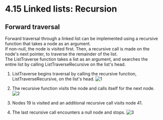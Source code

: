 # 4.15 Linked lists: Recursion

## Forward traversal
Forward traversal through a linked list can be implemented using a recursive function that takes a node as an argument.   
If non-null, the node is visited first. Then, a recursive call is made on the node's next pointer, to traverse the remainder of the list.   
The ListTraverse function takes a list as an argument, and searches the entire list by calling ListTraverseRecursive on the list's head.   

1. ListTraverse begins traversal by calling the recursive function, ListTraverseRecursive, on the list's head.
![1](https://github.com/ijaejun1025/CIS223-Algorithms/assets/154036705/de84c477-b361-41d0-bb73-c72ee60fd3eb)

2. The recursive function visits the node and calls itself for the next node.
![2](https://github.com/ijaejun1025/CIS223-Algorithms/assets/154036705/674044d4-3462-4831-9a88-0a0293260231)

3. Nodes 19 is visited and an additional recursive call visits node 41.
4. The last recursive call encounters a null node and stops.
![3](https://github.com/ijaejun1025/CIS223-Algorithms/assets/154036705/aeb6b143-bd9e-4199-94ed-c22614d81d1d)
